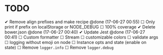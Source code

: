 # TODO
 ✔ Remove align prefixes and make recipe @done (17-06-27 00:55)
 ☐ Only print if prefix on localStorage or NODE_DEBUG
 ☐ 100% coverage
 ✔ Delete bower.json @done (17-06-27 00:40)
 ✔ Update Jest @done (17-06-27 00:41)
 ☐ Custom formatter
 ☐ Stream
 ☐ customizable colors
 ☐ validate args
 ☐ logging without emoji on node
 ☐ Instance opts and state (enable on state)
 ☐ Remove `logger.info`
 ☐ Remove `logger.debug`
